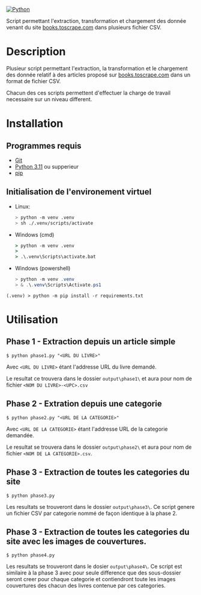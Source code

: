 [![Python](https://img.shields.io/badge/python-3.11-blue)](https://github.com/MeldSnake/oc_p1)

Script permettant l'extraction, transformation et chargement des donnée venant du site [books.toscrape.com](https://books.toscrape.com/) dans plusieurs fichier CSV.

# __Description__

Plusieur script permettant l'extraction, la transformation et le chargement des donnée relatif à des articles proposé sur [books.toscrape.com](https://books.toscrape.com) dans un format de fichier CSV.

Chacun des ces scripts permettent d'effectuer la charge de travail necessaire sur un niveau different.

# __Installation__

## Programmes requis
- [Git](https://git-scm.org/)
- [Python 3.11](https://www.python.org/downloads/) ou supperieur
- [pip](https://docs.python.org/fr/3/library/ensurepip.html)

## Initialisation de l'environement virtuel

- Linux:
    ```bash
    > python -m venv .venv
    > sh ./.venv/scripts/activate
    ```
- Windows (cmd)
    ```cmd
    > python -m venv .venv
    > 
    > .\.venv\Scripts\activate.bat
    ```
- Windows (powershell)
    ```powershell
    > python -m venv .venv
    > & .\.venv\Scripts\Activate.ps1
    ```

```shell
(.venv) > python -m pip install -r requirements.txt
```

# __Utilisation__

## Phase 1 - Extraction depuis un article simple

```shell
$ python phase1.py "<URL DU LIVRE>"
```

Avec `<URL DU LIVRE>` étant l'addresse URL du livre demandé.

Le resultat ce trouvera dans le dossier `output\phase1\` et aura pour nom de fichier `<NOM DU LIVRE>-<UPC>.csv`

## Phase 2 - Extration depuis une categorie

```shell
$ python phase2.py "<URL DE LA CATEGORIE>"
```

Avec `<URL DE LA CATEGORIE>` étant l'addresse URL de la categorie demandée.

Le resultat se trouvera dans le dossier `output\phase2\` et aura pour nom de fichier `<NOM DE LA CATEGORIE>.csv`.

## Phase 3 - Extraction de toutes les categories du site

```shell
$ python phase3.py
```

Les resultats se trouveront dans le dossier `output\phase3\`.
Ce script genere un fichier CSV par categorie nommé de façon identique à la phase 2.

## Phase 3 - Extraction de toutes les categories du site avec les images de couvertures.

```shell
$ python phase4.py
```

Les resultats se trouveront dans le dosier `output\phase4\`.
Ce script est similaire à la phase 3 avec pour seule difference que des sous-dossier seront creer pour chaque categorie et contiendront toute les images couvertures des chacun des livres contenue par ces categories.
